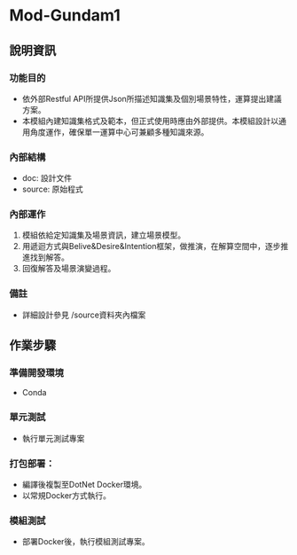 # Mod-Gundam1

## 說明資訊

### 功能目的

* 依外部Restful API所提供Json所描述知識集及個別場景特性，運算提出建議方案。
* 本模組內建知識集格式及範本，但正式使用時應由外部提供。本模組設計以通用角度運作，確保單一運算中心可兼顧多種知識來源。

### 內部結構

* doc: 設計文件
* source: 原始程式 

### 內部運作

1. 模組依給定知識集及場景資訊，建立場景模型。
1. 用遞迴方式與Belive&Desire&Intention框架，做推演，在解算空間中，逐步推進找到解答。
1. 回復解答及場景演變過程。

### 備註

* 詳細設計參見 /source資料夾內檔案

## 作業步驟

### 準備開發環境

* Conda

### 單元測試

* 執行單元測試專案

### 打包部署：

* 編譯後複製至DotNet Docker環境。
* 以常規Docker方式執行。

### 模組測試

* 部署Docker後，執行模組測試專案。
